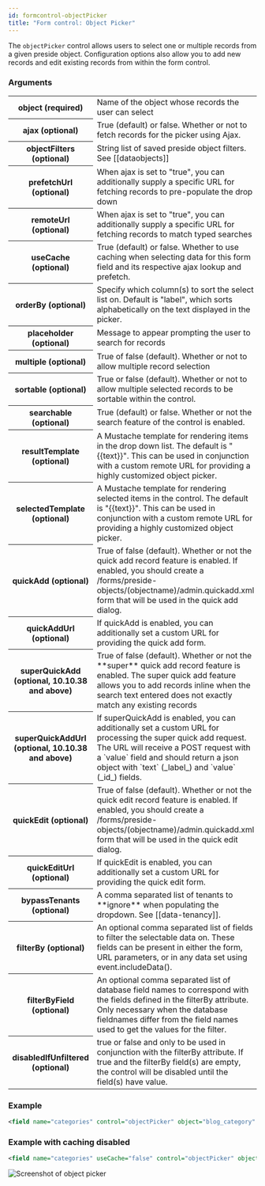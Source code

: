 ```yaml
---
id: formcontrol-objectPicker
title: "Form control: Object Picker"
---
```

The `objectPicker` control allows users to select one or multiple records from a given preside object. Configuration options also allow you to add new records and edit existing records from within the form control.
### Arguments
<div class="table-responsive">
    <table class="table">
        <tbody>
            <tr>
                <th>object (required)</th>
                <td>Name of the object whose records the user can select</td>
            </tr>
            <tr>
                <th>ajax (optional)</th>
                <td>True (default) or false. Whether or not to fetch records for the picker using Ajax.</td>
            </tr>
            <tr>
                <th>objectFilters (optional)</th>
                <td>String list of saved preside object filters. See [[dataobjects]]</td>
            </tr>
            <tr>
                <th>prefetchUrl (optional)</th>
                <td>When ajax is set to "true", you can additionally supply a specific URL for fetching records to pre-populate the drop down</td>
            </tr>
            <tr>
                <th>remoteUrl (optional)</th>
                <td>When ajax is set to "true", you can additionally supply a specific URL for fetching records to match typed searches</td>
            </tr>
            <tr>
                <th>useCache (optional)</th>
                <td>True (default) or false. Whether to use caching when selecting data for this form field and its respective ajax lookup and prefetch.</td>
            </tr>
            <tr>
                <th>orderBy (optional)</th>
                <td>Specify which column(s) to sort the select list on. Default is "label", which sorts alphabetically on the text displayed in the picker.</td>
            </tr>
            <tr>
                <th>placeholder (optional)</th>
                <td>Message to appear prompting the user to search for records</td>
            </tr>
            <tr>
                <th>multiple (optional)</th>
                <td>True of false (default). Whether or not to allow multiple record selection</td>
            </tr>
            <tr>
                <th>sortable (optional)</th>
                <td>True or false (default). Whether or not to allow multiple selected records to be sortable within the control.</td>
            </tr>
            <tr>
                <th>searchable (optional)</th>
                <td>True (default) or false. Whether or not the search feature of the control is enabled.</td>
            </tr>
            <tr>
                <th>resultTemplate (optional)</th>
                <td>A Mustache template for rendering items in the drop down list. The default is "{{text}}". This can be used in conjunction with a custom remote URL for providing a highly customized object picker.</td>
            </tr>
            <tr>
                <th>selectedTemplate (optional)</th>
                <td>A Mustache template for rendering selected items in the control. The default is "{{text}}". This can be used in conjunction with a custom remote URL for providing a highly customized object picker.</td>
            </tr>
            <tr>
                <th>quickAdd (optional)</th>
                <td>True of false (default). Whether or not the quick add record feature is enabled. If enabled, you should create a /forms/preside-objects/(objectname)/admin.quickadd.xml form that will be used in the quick add dialog.</td>
            </tr>
            <tr>
                <th>quickAddUrl (optional)</th>
                <td>If quickAdd is enabled, you can additionally set a custom URL for providing the quick add form.</td>
            </tr>
            <tr>
                <th>superQuickAdd (optional, 10.10.38 and above)</th>
                <td>True of false (default). Whether or not the **super** quick add record feature is enabled. The super quick add feature allows you to add records inline when the search text
                entered does not exactly match any existing records</td>
            </tr>
            <tr>
                <th>superQuickAddUrl (optional, 10.10.38 and above)</th>
                <td>If superQuickAdd is enabled, you can additionally set a custom URL for processing the super quick add request. The URL will receive a POST request with a `value` field and should return a json object with `text` (_label_) and `value` (_id_) fields.</td>
            </tr>
            <tr>
                <th>quickEdit (optional)</th>
                <td>True of false (default). Whether or not the quick edit record feature is enabled. If enabled, you should create a /forms/preside-objects/(objectname)/admin.quickadd.xml form that will be used in the quick edit dialog.</td>
            </tr>
            <tr>
                <th>quickEditUrl (optional)</th>
                <td>If quickEdit is enabled, you can additionally set a custom URL for providing the quick edit form.</td>
            </tr>
            <tr>
                <th>bypassTenants (optional)</th>
                <td>A comma separated list of tenants to **ignore** when populating the dropdown. See [[data-tenancy]].</td>
            </tr>
            <tr>
                <th>filterBy (optional)</th>
                <td>An optional comma separated list of fields to filter the selectable data on. These fields can be present in either the form, URL parameters, or in any data set using event.includeData().</td>
            </tr>
            <tr>
                <th>filterByField (optional)</th>
                <td>An optional comma separated list of database field names to correspond with the fields defined in the filterBy attribute. Only necessary when the database fieldnames differ from the field names used to get the values for the filter.</td>
            </tr>
            <tr>
                <th>disabledIfUnfiltered (optional)</th>
                <td>true or false and only to be used in conjunction with the filterBy attribute. If true and the filterBy field(s) are empty, the control will be disabled until the field(s) have value.</td>
            </tr>
        </tbody>
    </table>
</div>

### Example
```xml
<field name="categories" control="objectPicker" object="blog_category" multiple="true" sortable="true" quickAdd="true" quickEdit="true" />
```
### Example with caching disabled
```xml
<field name="categories" useCache="false" control="objectPicker" object="blog_category" multiple="true" sortable="true" quickAdd="true" quickEdit="true" />
```
![Screenshot of object picker](images/screenshots/objectPicker.png)
